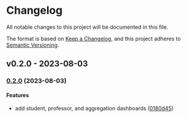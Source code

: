 # Changelog

All notable changes to this project will be documented in this file.

The format is based on [Keep a Changelog](https://keepachangelog.com/en/1.0.0/),
and this project adheres to [Semantic Versioning](https://semver.org/spec/v2.0.0.html).

## v0.2.0 - 2023-08-03

### [0.2.0](https://github.com/eduNEXT/tutor-contrib-aspects-unidigital/compare/v0.1.0...v0.2.0) (2023-08-03)

#### Features

- add student, professor, and aggregation dashboards ([0180d45](https://github.com/eduNEXT/tutor-contrib-aspects-unidigital/commit/0180d45f9b0cfd7004d29f7c7b301651cf5f9d9d))
